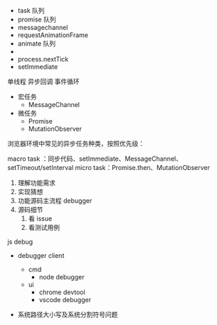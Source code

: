 - task 队列
- promise 队列
- messagechannel
- requestAnimationFrame 
- animate 队列
- 
- process.nextTick
- setImmediate




单线程
异步回调
事件循环

- 宏任务
  - MessageChannel
- 微任务
  - Promise
  - MutationObserver



浏览器环境中常见的异步任务种类，按照优先级：

macro task ：同步代码、setImmediate、MessageChannel、setTimeout/setInterval
micro task：Promise.then、MutationObserver

1. 理解功能需求
2. 实现猜想
3. 功能源码主流程 debugger
4. 源码细节
   1. 看 issue
   2. 看测试用例



js debug
- debugger client
  - cmd
    - node debugger
  - ui
    - chrome devtool
    - vscode debugger



- 系统路径大小写及系统分割符号问题